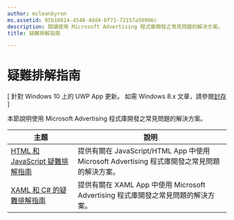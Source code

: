```yaml
---
author: mcleanbyron
ms.assetid: 05b10814-4548-4dd4-bf71-72157a50986c
description: 閱讀使用 Microsoft Advertising 程式庫開發之常見問題的解決方案。
title: 疑難排解指南

---
```


# 疑難排解指南


\[ 針對 Windows 10 上的 UWP App 更新。 如需 Windows 8.x 文章，請參閱[封存](http://go.microsoft.com/fwlink/p/?linkid=619132) \]

本節說明使用 Microsoft Advertising 程式庫開發之常見問題的解決方案。

| 主題                                                                                                       | 說明                 |
|-------------------------------------------------------------------------------------------------------------|-----------------------------|
| [HTML 和 JavaScript 疑難排解指南](html-and-javascript-troubleshooting-guide.md)  |  提供有關在 JavaScript/HTML App 中使用 Microsoft Advertising 程式庫開發之常見問題的解決方案。 |
| [XAML 和 C# 的疑難排解指南](xaml-and-c-troubleshooting-guide.md)      |  提供有關在 XAML App 中使用 Microsoft Advertising 程式庫開發之常見問題的解決方案。    |


 

 


<!--HONumber=May16_HO2-->


